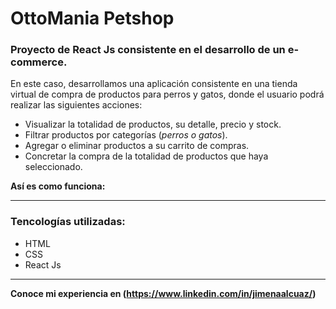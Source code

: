 # **OttoMania** Petshop

### Proyecto de **React Js** consistente en el desarrollo de un e-commerce.

En este caso, desarrollamos una aplicación consistente en una tienda virtual de compra de productos para perros y gatos, donde el usuario podrá realizar las siguientes acciones:

* Visualizar la totalidad de productos, su detalle, precio y stock.
* Filtrar productos por categorías (_perros o gatos_).
* Agregar o eliminar productos a su carrito de compras.
* Concretar la compra de la totalidad de productos que haya seleccionado.

**Así es como funciona:**

---

### **Tencologías utilizadas:**
* HTML
* CSS
* React Js

---


**Conoce mi experiencia en (https://www.linkedin.com/in/jimenaalcuaz/)**




